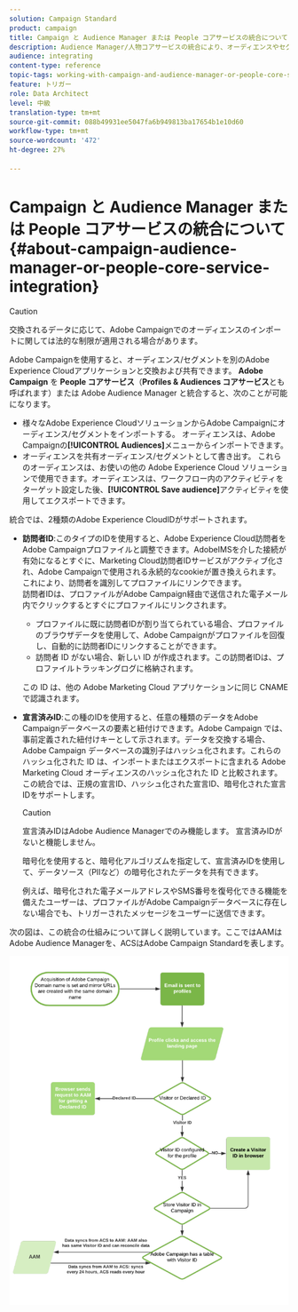 ```yaml
---
solution: Campaign Standard
product: campaign
title: Campaign と Audience Manager または People コアサービスの統合について
description: Audience Manager/人物コアサービスの統合により、オーディエンスやセグメントを様々なAdobe Experience Cloudソリューション内で共有できます。
audience: integrating
content-type: reference
topic-tags: working-with-campaign-and-audience-manager-or-people-core-service
feature: トリガー
role: Data Architect
level: 中級
translation-type: tm+mt
source-git-commit: 088b49931ee5047fa6b949813ba17654b1e10d60
workflow-type: tm+mt
source-wordcount: '472'
ht-degree: 27%

---
```



# Campaign と Audience Manager または People コアサービスの統合について{#about-campaign-audience-manager-or-people-core-service-integration}

>[!CAUTION]
>
>交換されるデータに応じて、Adobe Campaignでのオーディエンスのインポートに関しては法的な制限が適用される場合があります。

Adobe Campaignを使用すると、オーディエンス/セグメントを別のAdobe Experience Cloudアプリケーションと交換および共有できます。 **Adobe Campaign** を **People コアサービス**（**Profiles &amp; Audiences コアサービス**&#x200B;とも呼ばれます）または Adobe Audience Manager と統合すると、次のことが可能になります。

* 様々なAdobe Experience CloudソリューションからAdobe Campaignにオーディエンス/セグメントをインポートする。 オーディエンスは、Adobe Campaignの&#x200B;**[!UICONTROL Audiences]**&#x200B;メニューからインポートできます。
* オーディエンスを共有オーディエンス/セグメントとして書き出す。 これらのオーディエンスは、お使いの他の Adobe Experience Cloud ソリューションで使用できます。オーディエンスは、ワークフロー内のアクティビティをターゲット設定した後、**[!UICONTROL Save audience]**&#x200B;アクティビティを使用してエクスポートできます。

統合では、2種類のAdobe Experience CloudIDがサポートされます。

* **訪問者ID**:このタイプのIDを使用すると、Adobe Experience Cloud訪問者をAdobe Campaignプロファイルと調整できます。AdobeIMSを介した接続が有効になるとすぐに、Marketing Cloud訪問者IDサービスがアクティブ化され、Adobe Campaignで使用される永続的なcookieが置き換えられます。 これにより、訪問者を識別してプロファイルにリンクできます。
   <br>訪問者IDは、プロファイルがAdobe Campaign経由で送信された電子メール内でクリックするとすぐにプロファイルにリンクされます。
   * プロファイルに既に訪問者IDが割り当てられている場合、プロファイルのブラウザデータを使用して、Adobe Campaignがプロファイルを回復し、自動的に訪問者IDにリンクすることができます。
   * 訪問者 ID がない場合、新しい ID が作成されます。この訪問者IDは、プロファイルトラッキングログに格納されます。

   この ID は、他の Adobe Marketing Cloud アプリケーションに同じ CNAME で認識されます。

* **宣言済みID**:この種のIDを使用すると、任意の種類のデータをAdobe Campaignデータベースの要素と紐付けできます。Adobe Campaign では、事前定義された紐付けキーとして示されます。データを交換する場合、Adobe Campaign データベースの識別子はハッシュ化されます。これらのハッシュ化された ID は、インポートまたはエクスポートに含まれる Adobe Marketing Cloud オーディエンスのハッシュ化された ID と比較されます。
   <br>この統合では、正規の宣言ID、ハッシュ化された宣言ID、暗号化された宣言IDをサポートします。

   >[!CAUTION]
   >
   >宣言済みIDはAdobe Audience Managerでのみ機能します。 宣言済みIDがないと機能しません。

   暗号化を使用すると、暗号化アルゴリズムを指定して、宣言済みIDを使用して、データソース（PIIなど）の暗号化されたデータを共有できます。

   例えば、暗号化された電子メールアドレスやSMS番号を復号化できる機能を備えたユーザーは、プロファイルがAdobe Campaignデータベースに存在しない場合でも、トリガーされたメッセージをユーザーに送信できます。

次の図は、この統合の仕組みについて詳しく説明しています。ここではAAMはAdobe Audience Managerを、ACSはAdobe Campaign Standardを表します。

![](assets/aam_diagram.png)
